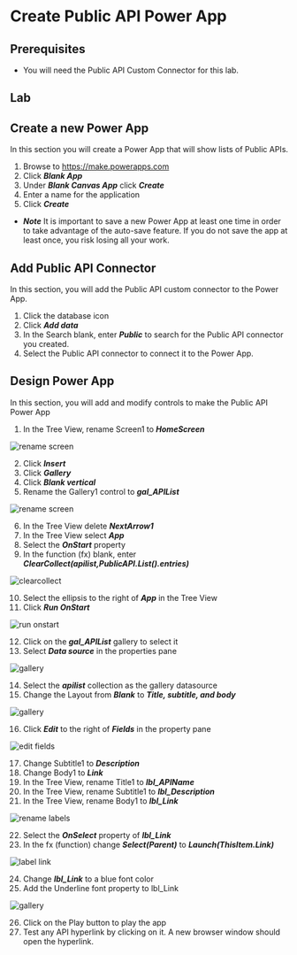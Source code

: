 # Create Public API Power App

## Prerequisites

* You will need the Public API Custom Connector for this lab.

## Lab

## Create a new Power App

In this section you will create a Power App that will show lists of Public APIs.
    
1. Browse to https://make.powerapps.com
2. Click ***Blank App***
3. Under ***Blank Canvas App*** click ***Create***
4. Enter a name for the application
5. Click ***Create***

* ***Note*** It is important to save a new Power App at least one time in order to take advantage of the auto-save feature.  If you do not save the app at least once, you risk losing all your work.

## Add Public API Connector

In this section, you will add the Public API custom connector to the Power App.
    
1. Click the database icon
2. Click ***Add data***
3. In the Search blank, enter ***Public*** to search for the Public API connector you created.
4. Select the Public API connector to connect it to the Power App.

## Design Power App

In this section, you will add and modify controls to make the Public API Power App

1. In the Tree View, rename Screen1 to ***HomeScreen***

![rename screen](img/RenameScreen.png)

2. Click ***Insert***
3. Click ***Gallery***
4. Click ***Blank vertical***
5. Rename the Gallery1 control to ***gal_APIList***

![rename screen](img/renamegallery.png)

6. In the Tree View delete ***NextArrow1***
7. In the Tree View select ***App***
8. Select the ***OnStart*** property
9. In the function (fx) blank, enter ***ClearCollect(apilist,PublicAPI.List().entries)***

![clearcollect](img/clearcollect.png)

10. Select the ellipsis to the right of ***App*** in the Tree View
11. Click ***Run OnStart***

![run onstart](img/runonstart.png)

12. Click on the ***gal_APIList*** gallery to select it
13. Select ***Data source*** in the properties pane

![gallery](img/datasourcelayout.png)

14. Select the ***apilist*** collection as the gallery datasource
15. Change the Layout from ***Blank*** to ***Title, subtitle, and body***

![gallery](img/gallery.png)

16. Click ***Edit*** to the right of ***Fields*** in the property pane

![edit fields](img/EditFields.png)


17. Change Subtitle1 to ***Description***
18. Change Body1 to ***Link***
19. In the Tree View, rename Title1 to ***lbl_APIName***
20. In the Tree View, rename Subtitle1 to ***lbl_Description***
21. In the Tree View, rename Body1 to ***lbl_Link***

![rename labels](img/lblrenames.png)

22. Select the ***OnSelect*** property of ***lbl_Link***
23. In the fx (function) change ***Select(Parent)*** to ***Launch(ThisItem.Link)***

![label link](img/lbllink.png)

24. Change ***lbl_Link*** to a blue font color
25. Add the Underline font property to lbl_Link

![gallery](img/gallerywithlink.png)

26. Click on the Play button to play the app
27. Test any API hyperlink by clicking on it.  A new browser window should open the hyperlink.



